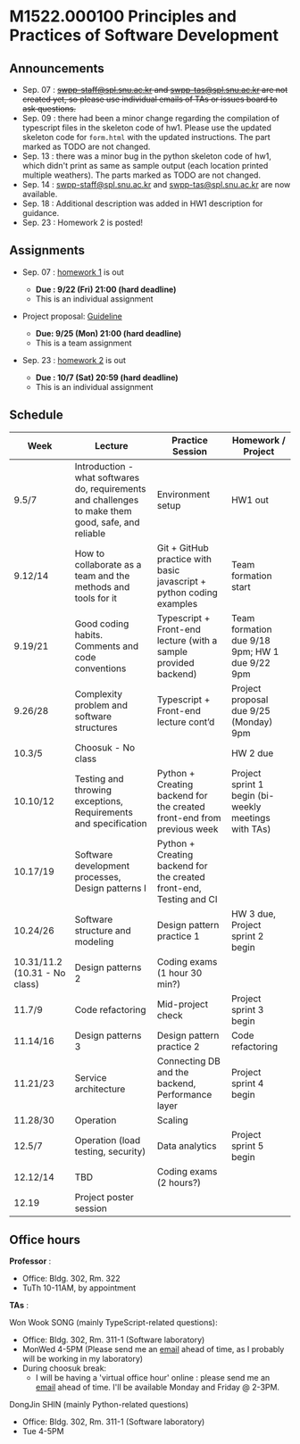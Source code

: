 # M1522.000100 Principles and Practices of Software Development

## Announcements

  - Sep. 07 : ~~swpp-staff@spl.snu.ac.kr and swpp-tas@spl.snu.ac.kr are not created yet, so please use individual emails of TAs or issues board to ask questions.~~
  - Sep. 09 : there had been a minor change regarding the compilation of typescript files in the skeleton code of hw1. Please use the updated skeleton code for `form.html` with the updated instructions. The part marked as TODO are not changed.
  - Sep. 13 : there was a minor bug in the python skeleton code of hw1, which didn't print as same as sample output (each location printed multiple weathers). The parts marked as TODO are not changed.
  - Sep. 14 : swpp-staff@spl.snu.ac.kr and swpp-tas@spl.snu.ac.kr are now available.
  - Sep. 18 : Additional description was added in HW1 description for guidance.
  - Sep. 23 : Homework 2 is posted!

## Assignments

  - Sep. 07 : [homework 1](hw1) is out
    - **Due : 9/22 (Fri) 21:00 (hard deadline)**
    - This is an individual assignment

  - Project proposal: [Guideline](https://github.com/swsnu/swppfall2017/blob/master/doc/projectproposal.md)
    - **Due: 9/25 (Mon) 21:00 (hard deadline)**
    - This is a team assignment

  - Sep. 23 : [homework 2](hw2) is out
    - **Due : 10/7 (Sat) 20:59 (hard deadline)**
    - This is an individual assignment


## Schedule

| Week  | Lecture | Practice Session | Homework / Project |
|-------|---------|------------------|--------------------|
| 9.5/7 | Introduction - what softwares do, requirements and challenges to make them good, safe, and reliable | Environment setup | HW1 out |
| 9.12/14 | How to collaborate as a team and the methods and tools for it | Git + GitHub practice with basic javascript + python coding examples | Team formation start |
| 9.19/21 | Good coding habits. Comments and code conventions | Typescript + Front-end lecture (with a sample provided backend) | Team formation due 9/18 9pm; HW 1 due 9/22 9pm |
| 9.26/28 | Complexity problem and software structures | Typescript + Front-end lecture cont’d | Project proposal due 9/25 (Monday) 9pm |
| 10.3/5 | Choosuk - No class | | HW 2 due |
| 10.10/12 | Testing and throwing exceptions, Requirements and specification | Python + Creating backend for the created front-end from previous week | Project sprint 1 begin (bi-weekly meetings with TAs) |
| 10.17/19 | Software development processes, Design patterns I | Python + Creating backend for the created front-end, Testing and CI | |
| 10.24/26 | Software structure and modeling | Design pattern practice 1 | HW 3 due, Project sprint 2 begin |
| 10.31/11.2 (10.31 - No class) | Design patterns 2 | Coding exams (1 hour 30 min?) | |
| 11.7/9 | Code refactoring | Mid-project check | Project sprint 3 begin |
| 11.14/16 | Design patterns 3 | Design pattern practice 2 | Code refactoring |
| 11.21/23 | Service architecture | Connecting DB and the backend, Performance layer | Project sprint 4 begin |
| 11.28/30 | Operation | Scaling | |
| 12.5/7 | Operation (load testing, security) | Data analytics | Project sprint 5 begin |
| 12.12/14 | TBD | Coding exams (2 hours?) | |
| 12.19 | Project poster session | | |


## Office hours
**Professor** : 
  - Office: Bldg. 302, Rm. 322
  - TuTh 10-11AM, by appointment

**TAs** :

Won Wook SONG (mainly TypeScript-related questions): 
  - Office: Bldg. 302, Rm. 311-1 (Software laboratory)
  - MonWed 4-5PM (Please send me an [email](mailto:wsong0512@gmail.com) ahead of time, as I probably will be working in my laboratory)
  - During choosuk break:
    - I will be having a 'virtual office hour' online : please send me an [email](mailto:wsong0512@gmail.com) ahead of time. I'll be available Monday and Friday @ 2-3PM.

DongJin SHIN (mainly Python-related questions)
  - Office: Bldg. 302, Rm. 311-1 (Software laboratory)
  - Tue 4-5PM
